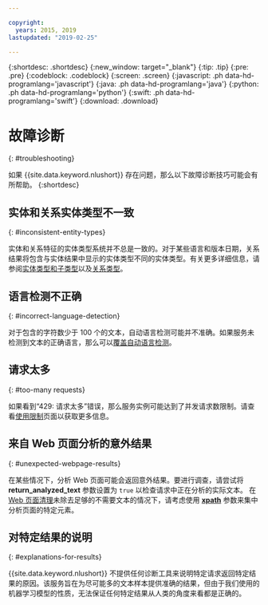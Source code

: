 ```yaml
---

copyright:
  years: 2015, 2019
lastupdated: "2019-02-25"

---
```


{:shortdesc: .shortdesc}
{:new_window: target="_blank"}
{:tip: .tip}
{:pre: .pre}
{:codeblock: .codeblock}
{:screen: .screen}
{:javascript: .ph data-hd-programlang='javascript'}
{:java: .ph data-hd-programlang='java'}
{:python: .ph data-hd-programlang='python'}
{:swift: .ph data-hd-programlang='swift'}
{:download: .download}

# 故障诊断
{: #troubleshooting}

如果 {{site.data.keyword.nlushort}} 存在问题，那么以下故障诊断技巧可能会有所帮助。
{:shortdesc}

## 实体和关系实体类型不一致
{: #inconsistent-entity-types}

实体和关系特征的实体类型系统并不总是一致的。对于某些语言和版本日期，关系结果将包含与实体结果中显示的实体类型不同的实体类型。有关更多详细信息，请参阅[实体类型和子类型](/docs/services/natural-language-understanding?topic=natural-language-understanding-entity-type-systems)以及[关系类型](/docs/services/natural-language-understanding?topic=natural-language-understanding-relation-type-systems)。 

## 语言检测不正确
{: #incorrect-language-detection}

对于包含的字符数少于 100 个的文本，自动语言检测可能并不准确。如果服务未检测到文本的正确语言，那么可以[覆盖自动语言检测](/docs/services/natural-language-understanding?topic=natural-language-understanding-overriding-language-detection)。

## 请求太多
{: #too-many requests}

如果看到“429: 请求太多”错误，那么服务实例可能达到了并发请求数限制。请查看[使用限制](/docs/services/natural-language-understanding?topic=natural-language-understanding-usage-limits#concurrent-requests)页面以获取更多信息。

## 来自 Web 页面分析的意外结果
{: #unexpected-webpage-results}

在某些情况下，分析 Web 页面可能会返回意外结果。要进行调查，请尝试将 **return_analyzed_text** 参数设置为 `true` 以检查请求中正在分析的实际文本。 在 [Web 页面清理](/docs/services/natural-language-understanding?topic=natural-language-understanding-analyzing-webpages#webpage-cleaning)未除去足够的不需要文本的情况下，请考虑使用 [**xpath**](/docs/services/natural-language-understanding?topic=natural-language-understanding-analyzing-webpages#xpath) 参数来集中分析页面的特定元素。

## 对特定结果的说明
{: #explanations-for-results}

{{site.data.keyword.nlushort}} 不提供任何诊断工具来说明特定请求返回特定结果的原因。该服务旨在为尽可能多的文本样本提供准确的结果，但由于我们使用的机器学习模型的性质，无法保证任何特定结果从人类的角度来看都是正确的。






